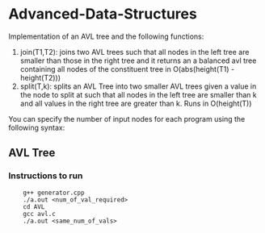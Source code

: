 # Advanced-Data-Structures


Implementation of an AVL tree and the following functions:
1. join(T1,T2): joins two AVL trees such that all nodes in the left tree are smaller than those in the right tree and it returns an a balanced avl tree containing all nodes of the constituent tree in O(abs(height(T1) - height(T2)))
2. split(T,k): splits an AVL Tree into two smaller AVL trees given a value in the node to split at such that all nodes in the left tree are smaller than k and all values in the right tree are greater than k. Runs in O(height(T))


You can specify the number of input nodes for each program using the following syntax:
## AVL Tree 
### Instructions to run

```
    g++ generator.cpp
    ./a.out <num_of_val_required>
    cd AVL
    gcc avl.c
    ./a.out <same_num_of_vals>
```


```
